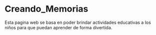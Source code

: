 # Creando_Memorias
Esta pagina web se basa en poder brindar actividades educativas a los niños para que puedan aprender de forma divertida. 
